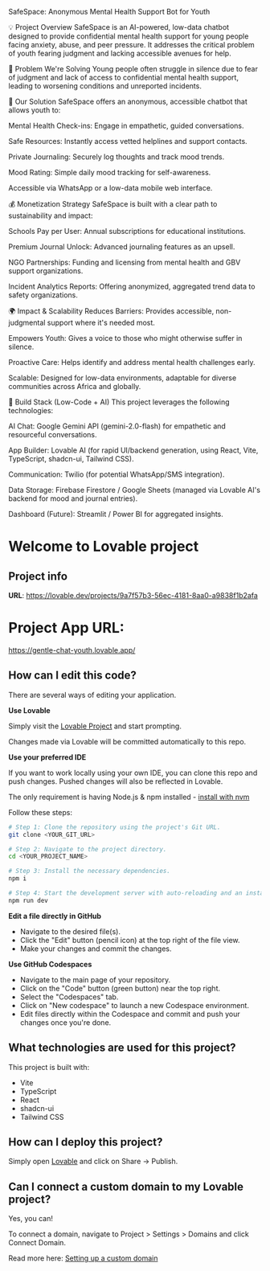 SafeSpace: Anonymous Mental Health Support Bot for Youth

💡 Project Overview
SafeSpace is an AI-powered, low-data chatbot designed to provide confidential mental health support for young people facing anxiety, abuse, and peer pressure. It addresses the critical problem of youth fearing judgment and lacking accessible avenues for help.

📌 Problem We're Solving
Young people often struggle in silence due to fear of judgment and lack of access to confidential mental health support, leading to worsening conditions and unreported incidents.

🧪 Our Solution
SafeSpace offers an anonymous, accessible chatbot that allows youth to:

Mental Health Check-ins: Engage in empathetic, guided conversations.

Safe Resources: Instantly access vetted helplines and support contacts.

Private Journaling: Securely log thoughts and track mood trends.

Mood Rating: Simple daily mood tracking for self-awareness.

Accessible via WhatsApp or a low-data mobile web interface.

💰 Monetization Strategy
SafeSpace is built with a clear path to sustainability and impact:

Schools Pay per User: Annual subscriptions for educational institutions.

Premium Journal Unlock: Advanced journaling features as an upsell.

NGO Partnerships: Funding and licensing from mental health and GBV support organizations.

Incident Analytics Reports: Offering anonymized, aggregated trend data to safety organizations.

🌍 Impact & Scalability
Reduces Barriers: Provides accessible, non-judgmental support where it's needed most.

Empowers Youth: Gives a voice to those who might otherwise suffer in silence.

Proactive Care: Helps identify and address mental health challenges early.

Scalable: Designed for low-data environments, adaptable for diverse communities across Africa and globally.

🔧 Build Stack (Low-Code + AI)
This project leverages the following technologies:

AI Chat: Google Gemini API (gemini-2.0-flash) for empathetic and resourceful conversations.

App Builder: Lovable AI (for rapid UI/backend generation, using React, Vite, TypeScript, shadcn-ui, Tailwind CSS).

Communication: Twilio (for potential WhatsApp/SMS integration).

Data Storage: Firebase Firestore / Google Sheets (managed via Lovable AI's backend for mood and journal entries).

Dashboard (Future): Streamlit / Power BI for aggregated insights.


# Welcome to Lovable project

## Project info

**URL**: https://lovable.dev/projects/9a7f57b3-56ec-4181-8aa0-a9838f1b2afa

# Project App URL:
https://gentle-chat-youth.lovable.app/

## How can I edit this code?

There are several ways of editing your application.

**Use Lovable**

Simply visit the [Lovable Project](https://lovable.dev/projects/9a7f57b3-56ec-4181-8aa0-a9838f1b2afa) and start prompting.

Changes made via Lovable will be committed automatically to this repo.

**Use your preferred IDE**

If you want to work locally using your own IDE, you can clone this repo and push changes. Pushed changes will also be reflected in Lovable.

The only requirement is having Node.js & npm installed - [install with nvm](https://github.com/nvm-sh/nvm#installing-and-updating)

Follow these steps:

```sh
# Step 1: Clone the repository using the project's Git URL.
git clone <YOUR_GIT_URL>

# Step 2: Navigate to the project directory.
cd <YOUR_PROJECT_NAME>

# Step 3: Install the necessary dependencies.
npm i

# Step 4: Start the development server with auto-reloading and an instant preview.
npm run dev
```

**Edit a file directly in GitHub**

- Navigate to the desired file(s).
- Click the "Edit" button (pencil icon) at the top right of the file view.
- Make your changes and commit the changes.

**Use GitHub Codespaces**

- Navigate to the main page of your repository.
- Click on the "Code" button (green button) near the top right.
- Select the "Codespaces" tab.
- Click on "New codespace" to launch a new Codespace environment.
- Edit files directly within the Codespace and commit and push your changes once you're done.

## What technologies are used for this project?

This project is built with:

- Vite
- TypeScript
- React
- shadcn-ui
- Tailwind CSS

## How can I deploy this project?

Simply open [Lovable](https://lovable.dev/projects/9a7f57b3-56ec-4181-8aa0-a9838f1b2afa) and click on Share -> Publish.

## Can I connect a custom domain to my Lovable project?

Yes, you can!

To connect a domain, navigate to Project > Settings > Domains and click Connect Domain.

Read more here: [Setting up a custom domain](https://docs.lovable.dev/tips-tricks/custom-domain#step-by-step-guide)
